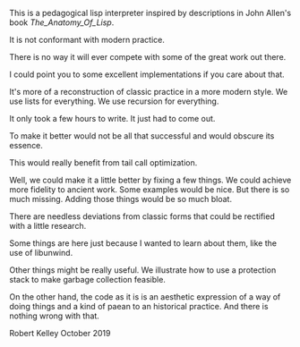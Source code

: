 
This is a pedagogical lisp interpreter inspired by descriptions in John Allen's book _The_Anatomy_Of_Lisp_.  

It is not conformant with modern practice.  

There is no way it will ever compete with some of the great work out there.

I could point you to some excellent implementations if you care about that.

It's more of a reconstruction of classic practice in a more modern style.  We use lists for everything.  We use recursion for everything.

It only took a few hours to write.  It just had to come out.  

To make it better would not be all that successful and would obscure its essence.  

This would really benefit from tail call optimization.

Well, we could make it a little better by fixing a few things.  We could achieve more fidelity to ancient work.
Some examples would be nice.  But there is so much missing.  Adding those things would be so much bloat.

There are needless deviations from classic forms that could be rectified with a little research.

Some things are here just because I wanted to learn about them, like the use of libunwind.

Other things might be really useful.  We illustrate how to use a protection stack to make garbage collection feasible.

On the other hand, the code as it is is an aesthetic expression of a way of doing things and a kind of paean to an historical practice.  And there is nothing wrong with that.

Robert Kelley October 2019








